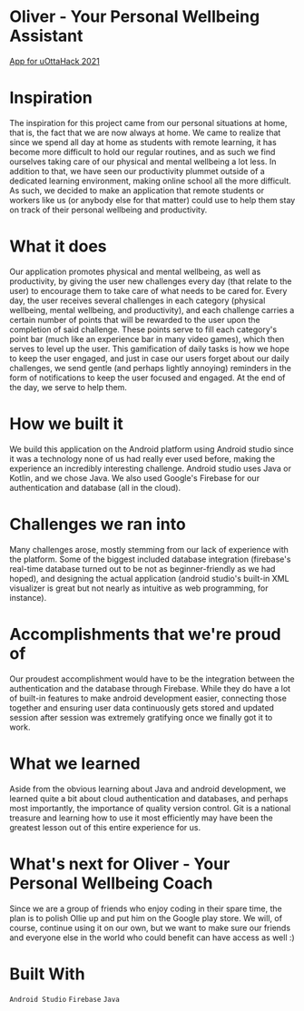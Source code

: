 # Oliver - Your Personal Wellbeing Assistant
[App for uOttaHack 2021](https://devpost.com/software/oliver?ref_content=my-projects-tab&ref_feature=my_projects&fbclid=IwAR0GWO3bOMQzyooOjTQ_YTcFS6j6QH5EJZf9KRccyoPLdfZc7ciqTLZBnR8)

# Inspiration
The inspiration for this project came from our personal situations at home, that is, the fact that we are now always at home. We came to realize that since we spend all day at home as students with remote learning, it has become more difficult to hold our regular routines, and as such we find ourselves taking care of our physical and mental wellbeing a lot less. In addition to that, we have seen our productivity plummet outside of a dedicated learning environment, making online school all the more difficult. As such, we decided to make an application that remote students or workers like us (or anybody else for that matter) could use to help them stay on track of their personal wellbeing and productivity.

# What it does
Our application promotes physical and mental wellbeing, as well as productivity, by giving the user new challenges every day (that relate to the user) to encourage them to take care of what needs to be cared for. Every day, the user receives several challenges in each category (physical wellbeing, mental wellbeing, and productivity), and each challenge carries a certain number of points that will be rewarded to the user upon the completion of said challenge. These points serve to fill each category's point bar (much like an experience bar in many video games), which then serves to level up the user. This gamification of daily tasks is how we hope to keep the user engaged, and just in case our users forget about our daily challenges, we send gentle (and perhaps lightly annoying) reminders in the form of notifications to keep the user focused and engaged. At the end of the day, we serve to help them.

# How we built it
We build this application on the Android platform using Android studio since it was a technology none of us had really ever used before, making the experience an incredibly interesting challenge. Android studio uses Java or Kotlin, and we chose Java. We also used Google's Firebase for our authentication and database (all in the cloud).

# Challenges we ran into
Many challenges arose, mostly stemming from our lack of experience with the platform. Some of the biggest included database integration (firebase's real-time database turned out to be not as beginner-friendly as we had hoped), and designing the actual application (android studio's built-in XML visualizer is great but not nearly as intuitive as web programming, for instance).

# Accomplishments that we're proud of
Our proudest accomplishment would have to be the integration between the authentication and the database through Firebase. While they do have a lot of built-in features to make android development easier, connecting those together and ensuring user data continuously gets stored and updated session after session was extremely gratifying once we finally got it to work.

# What we learned
Aside from the obvious learning about Java and android development, we learned quite a bit about cloud authentication and databases, and perhaps most importantly, the importance of quality version control. Git is a national treasure and learning how to use it most efficiently may have been the greatest lesson out of this entire experience for us.

# What's next for Oliver - Your Personal Wellbeing Coach
Since we are a group of friends who enjoy coding in their spare time, the plan is to polish Ollie up and put him on the Google play store. We will, of course, continue using it on our own, but we want to make sure our friends and everyone else in the world who could benefit can have access as well :)

# Built With
`Android Studio` `Firebase` `Java`
